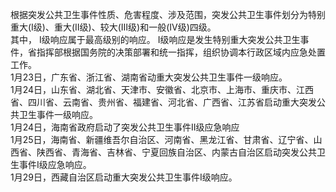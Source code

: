 根据突发公共卫生事件性质、危害程度、涉及范围，突发公共卫生事件划分为特别重大(Ⅰ级)、重大(Ⅱ级)、较大(Ⅲ级)和一般(Ⅳ级)四级。  
其中， Ⅰ级响应属于最高级别的响应。 Ⅰ级响应是发生特别重大突发公共卫生事件，省指挥部根据国务院的决策部署和统一指挥，组织协调本行政区域内应急处置工作。  
1月23日，广东省、浙江省、湖南省动重大突发公共卫生事件一级响应。  
1月24日，山东省、湖北省、天津市、安徽省、北京市、上海市、重庆市、江西省、四川省、云南省、贵州省、福建省、河北省、广西省、江苏省启动重大突发公共卫生事件一级响应。  
1月24日，海南省政府启动了突发公共卫生事件Ⅱ级应急响应    
1月25日，海南省、新疆维吾尔自治区、河南省、黑龙江省、甘肃省、辽宁省、山西省、陕西省、青海省、吉林省、宁夏回族自治区、内蒙古自治区启动突发公共卫生事件Ⅰ级应急响应。  
1月29日，西藏自治区启动重大突发公共卫生事件Ⅰ级响应。